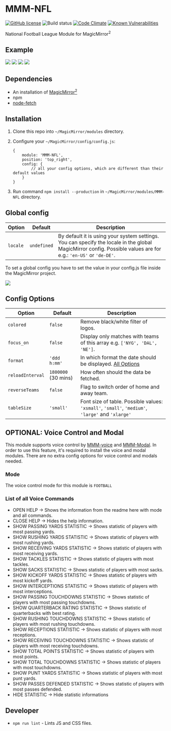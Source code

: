 # MMM-NFL

[![GitHub license](https://img.shields.io/badge/license-MIT-blue.svg?style=flat)](https://raw.githubusercontent.com/fewieden/MMM-NFL/master/LICENSE) ![Build status](https://github.com/fewieden/MMM-NFL/workflows/build/badge.svg) [![Code Climate](https://codeclimate.com/github/fewieden/MMM-NFL/badges/gpa.svg?style=flat)](https://codeclimate.com/github/fewieden/MMM-NFL) [![Known Vulnerabilities](https://snyk.io/test/github/fewieden/mmm-nfl/badge.svg)](https://snyk.io/test/github/fewieden/mmm-nfl)

National Football League Module for MagicMirror<sup>2</sup>

## Example

![](.github/regular-season.png) ![](.github/post-season.png) ![](.github/statistic-modal.png) ![](.github/help-modal.png)

## Dependencies

* An installation of [MagicMirror<sup>2</sup>](https://github.com/MichMich/MagicMirror)
* npm
* [node-fetch](https://www.npmjs.com/package/node-fetch)

## Installation

1. Clone this repo into `~/MagicMirror/modules` directory.
1. Configure your `~/MagicMirror/config/config.js`:

    ```
    {
        module: 'MMM-NFL',
        position: 'top_right',
        config: {
            // all your config options, which are different than their default values
        }
    }
    ```

1. Run command `npm install --production` in `~/MagicMirror/modules/MMM-NFL` directory.

## Global config

| **Option** | **Default** | **Description** |
| --- | --- | --- |
| `locale` | `undefined` | By default it is using your system settings. You can specify the locale in the global MagicMirror config. Possible values are for e.g.: `'en-US'` or `'de-DE'`. |

To set a global config you have to set the value in your config.js file inside the MagicMirror project.

![](.github/global.png)

## Config Options

| **Option** | **Default** | **Description** |
| --- | --- | --- |
| `colored` | `false` | Remove black/white filter of logos. |
| `focus_on` | `false` | Display only matches with teams of this array e.g. `['NYG', 'DAL', 'NE']`. |
| `format` | `'ddd h:mm'` | In which format the date should be displayed. [All Options](http://momentjs.com/docs/#/displaying/format/) |
| `reloadInterval` | `1800000` (30 mins) | How often should the data be fetched. |
| `reverseTeams` | `false` | Flag to switch order of home and away team. |
| `tableSize` | `'small'` | Font size of table. Possible values: `'xsmall'`, `'small'`, `'medium'`, `'large'` and `'xlarge'` |

## OPTIONAL: Voice Control and Modal

This module supports voice control by [MMM-voice](https://github.com/fewieden/MMM-voice) and [MMM-Modal](https://github.com/fewieden/MMM-Modal).
In order to use this feature, it's required to install the voice and modal modules. There are no extra config options for voice control and modals needed.

### Mode

The voice control mode for this module is `FOOTBALL`

### List of all Voice Commands

* OPEN HELP -> Shows the information from the readme here with mode and all commands.
* CLOSE HELP -> Hides the help information.
* SHOW PASSING YARDS STATISTIC -> Shows statistic of players with most passing yards.
* SHOW RUSHING YARDS STATISTIC -> Shows statistic of players with most rushing yards.
* SHOW RECEIVING YARDS STATISTIC -> Shows statistic of players with most receiving yards.
* SHOW TACKLES STATISTIC -> Shows statistic of players with most tackles.
* SHOW SACKS STATISTIC -> Shows statistic of players with most sacks.
* SHOW KICKOFF YARDS STATISTIC -> Shows statistic of players with most kickoff yards.
* SHOW INTERCEPTIONS STATISTIC -> Shows statistic of players with most interceptions.
* SHOW PASSING TOUCHDOWNS STATISTIC -> Shows statistic of players with most passing touchdowns.
* SHOW QUARTERBACK RATING STATISTIC -> Shows statistic of quarterbacks with best rating.
* SHOW RUSHING TOUCHDOWNS STATISTIC -> Shows statistic of players with most rushing touchdowns.
* SHOW RECEPTIONS STATISTIC -> Shows statistic of players with most receptions.
* SHOW RECEIVING TOUCHDOWNS STATISTIC -> Shows statistic of players with most receiving touchdowns.
* SHOW TOTAL POINTS STATISTIC -> Shows statistic of players with most points.
* SHOW TOTAL TOUCHDOWNS STATISTIC -> Shows statistic of players with most touchdowns.
* SHOW PUNT YARDS STATISTIC -> Shows statistic of players with most punt yards.
* SHOW PASSES DEFENDED STATISTIC -> Shows statistic of players with most passes defended.
* HIDE STATISTIC -> Hide statistic informations

## Developer

* `npm run lint` - Lints JS and CSS files.

